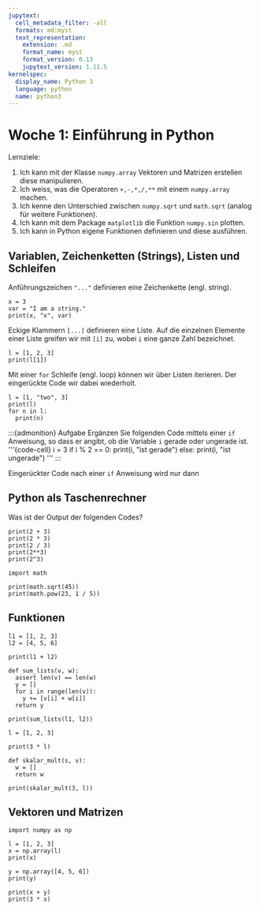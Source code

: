 ```yaml
---
jupytext:
  cell_metadata_filter: -all
  formats: md:myst
  text_representation:
    extension: .md
    format_name: myst
    format_version: 0.13
    jupytext_version: 1.11.5
kernelspec:
  display_name: Python 3
  language: python
  name: python3
---
```


# Woche 1: Einführung in Python

Lernziele:

1. Ich kann mit der Klasse `numpy.array` Vektoren und Matrizen erstellen diese manipulieren.
2. Ich weiss, was die Operatoren `+,-,*,/,**` mit einem `numpy.array` machen.
3. Ich kenne den Unterschied zwischen `numpy.sqrt` und `math.sqrt` (analog für weitere Funktionen).
4. Ich kann mit dem Package `matplotlib` die Funktion `numpy.sin` plotten.
5. Ich kann in Python eigene Funktionen definieren und diese ausführen.

## Variablen, Zeichenketten (Strings), Listen und Schleifen

Anführungszeichen `"..."` definieren eine Zeichenkette (engl. string).
```{code-cell} ipython3
x = 3
var = "I am a string."
print(x, "x", var)
```

Eckige Klammern `[...]` definieren eine Liste.
Auf die einzelnen Elemente einer Liste greifen wir mit `[i]` zu, wobei `i` eine ganze Zahl bezeichnet.
```{code-cell}
l = [1, 2, 3]
print(l[1])
```

Mit einer `for` Schleife (engl. loop) können wir über Listen iterieren.
Der eingerückte Code wir dabei wiederholt.
```{code-cell}
l = [1, "two", 3]
print(l)
for n in l:
  print(n)
```

:::{admonition} Aufgabe
Ergänzen Sie folgenden Code mittels einer `if` Anweisung, so dass er angibt, ob die Variable `i` gerade oder ungerade ist.
'''{code-cell}
i = 3
if i % 2 == 0:
  print(i, "ist gerade")
else:
  print(i, "ist ungerade")
'''
:::

Eingerückter Code nach einer `if` Anweisung wird nur dann


## Python als Taschenrechner

Was ist der Output der folgenden Codes?

```{code-cell}
print(2 + 3)
print(2 * 3)
print(2 / 3)
print(2**3)
print(2^3)
```

```{code-cell}
import math

print(math.sqrt(45))
print(math.pow(23, 1 / 5))
```

## Funktionen

```{code-cell}
l1 = [1, 2, 3]
l2 = [4, 5, 6]

print(l1 + l2)

def sum_lists(v, w):
  assert len(v) == len(w)
  y = []
  for i in range(len(v)):
    y += [v[i] + w[i]]
  return y

print(sum_lists(l1, l2))
```

```{code-cell}
l = [1, 2, 3]

print(3 * l)

def skalar_mult(s, v):
  w = []
  return w

print(skalar_mult(3, l))
```

## Vektoren und Matrizen

```{code-cell}
import numpy as np

l = [1, 2, 3]
x = np.array(l)
print(x)

y = np.array([4, 5, 6])
print(y)

print(x + y)
print(3 * x)
```